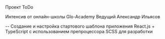 Проект ToDo

Интенсив от онлайн-школы Glo-Academy
Ведущий Александр Ильясов

-- Создание и настройка стартового шаблона приложения React.js + TypeScript с использованием препроцессора SCSS для разработки